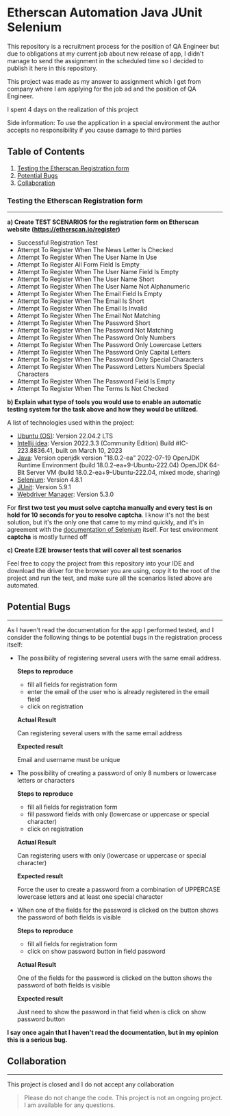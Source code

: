 # Etherscan Automation Java JUnit Selenium
This repository is a recruitment process for the position of QA Engineer but due to obligations at my current job about new release of app, I didn't manage to send the assignment in the scheduled time so I decided to publish it here in this repository. 

This project was made as my answer to assignment which I get from company where I am applying for the job ad and the position of QA Engineer. 

I spent 4 days on the realization of this project

Side information: To use the application in a special environment the author accepts no responsibility if you cause damage to third parties

## Table of Contents
1. [Testing the Etherscan Registration form](#testing-the-etherscan-registration-form)
2. [Potential Bugs](#potential-bugs)
3. [Collaboration](#collaboration)
### Testing the Etherscan Registration form
***
__a) Create TEST SCENARIOS for the registration form on Etherscan website (https://etherscan.io/register)__<br>
* Successful Registration Test
* Attempt To Register When The News Letter Is Checked
* Attempt To Register When The User Name In Use
* Attempt To Register All Form Field Is Empty 
* Attempt To Register When The User Name Field Is Empty
* Attempt To Register When The User Name Short
* Attempt To Register When The User Name Not Alphanumeric
* Attempt To Register When The Email Field Is Empty
* Attempt To Register When The Email Is Short
* Attempt To Register When The Email Is Invalid
* Attempt To Register When The Email Not Matching
* Attempt To Register When The Password Short
* Attempt To Register When The Password Not Matching
* Attempt To Register When The Password Only Numbers
* Attempt To Register When The Password Only Lowercase Letters
* Attempt To Register When The Password Only Capital Letters
* Attempt To Register When The Password Only Special Characters
* Attempt To Register When The Password Letters Numbers Special Characters
* Attempt To Register When The Password Field Is Empty
* Attempt To Register When The Terms Is Not Checked

__b) Explain what type of tools you would use to enable an automatic testing system for the task above and how they would be utilized.__<br>
  
  A list of technologies used within the project:
* [Ubuntu (OS)](https://ubuntu.com/): Version 22.04.2 LTS 
* [Intellij idea](https://www.jetbrains.com/idea/): Version 2022.3.3 (Community Edition) Build #IC-223.8836.41, built on March 10, 2023
* [Java](https://www.java.com/en/): Version openjdk version "18.0.2-ea" 2022-07-19 OpenJDK Runtime Environment (build 18.0.2-ea+9-Ubuntu-222.04) OpenJDK 64-Bit Server VM (build 18.0.2-ea+9-Ubuntu-222.04, mixed mode, sharing)
* [Selenium](https://www.selenium.dev/): Version 4.8.1 
* [JUnit](https://junit.org/junit5/): Version 5.9.1
* [Webdriver Manager](https://bonigarcia.dev/webdrivermanager/): Version 5.3.0

For __first two test you must solve captcha manually and every test is on hold for 10 seconds for you to resolve captcha__. I know it's not the best solution, but it's the only one that came to my mind quickly, and it's in agreement with the [documentation of Selenium](https://www.selenium.dev/documentation/test_practices/discouraged/captchas/) itself. For test environment __captcha__ is mostly turned off

 __c) Create E2E browser tests that will cover all test scenarios__<br>
 
 Feel free to copy the project from this repository into your IDE and download the driver for the browser you are using, copy it to the root of the project and run the test, and make sure all the scenarios listed above are automated.

## Potential Bugs
***
As I haven't read the documentation for the app I performed tested, and I consider the following things to be potential bugs in the registration process itself:
* The possibility of registering several users with the same email address.
   
   __Steps to reproduce__
   * fill all fields for registration form
   * enter the email of the user who is already registered in the email field
   * click on registration
   
   __Actual Result__
   
   Can registering several users with the same email address
   
   __Expected result__
   
   Email and username must be unique
     
* The possibility of creating a password of only 8 numbers or lowercase letters or characters

   __Steps to reproduce__
   * fill all fields for registration form
   * fill password fields with only (lowercase or uppercase or special character)
   * click on registration
   
   __Actual Result__
   
   Can registering users with only (lowercase or uppercase or special character)
   
   __Expected result__
   
   Force the user to create a password from a combination of UPPERCASE lowercase letters and at least one special character
  
* When one of the fields for the password is clicked on the button shows the password of both fields is visible

   __Steps to reproduce__
   * fill all fields for registration form
   * click on show password button in field password
   
   __Actual Result__
   
   One of the fields for the password is clicked on the button shows the password of both fields is visible
   
   __Expected result__
   
   Just need to show the password in that field when is click on show password button

__I say once again that I haven't read the documentation, but in my opinion this is a serious bug.__

## Collaboration
***
This project is closed and I do not accept any collaboration
> Please do not change the code. 
> This project is not an ongoing project.
> I am available for any questions.
